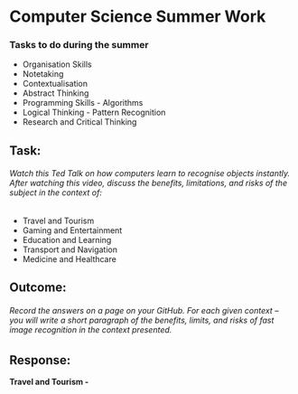 # Computer Science Summer Work
### **Tasks to do during the summer**
  * Organisation Skills
  * Notetaking 
  * Contextualisation
  * Abstract Thinking
  * Programming Skills - Algorithms
  * Logical Thinking - Pattern Recognition
  * Research and Critical Thinking

## Task:
###### Watch this Ted Talk on how computers learn to recognise objects instantly. After watching this video, discuss the benefits, limitations, and risks of the subject in the context of:
 * Travel and Tourism
 * Gaming and Entertainment
 * Education and Learning
 * Transport and Navigation
 * Medicine and Healthcare
## Outcome:
###### Record the answers on a page on your GitHub. For each given context – you will write a short paragraph of the benefits, limits, and risks of fast image recognition in the context presented.

## Response:
**Travel and Tourism -**
